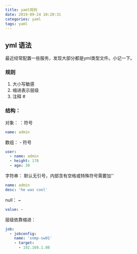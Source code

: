 ```yaml
---
title: yaml规则
date: 2019-09-24 10:20:31
categories: yaml
tags: yaml
---
```


## yml 语法

最近经常配置一些服务，发现大部分都是yml类型文件。小记一下。

### 规则
1. 大小写敏感
2. 缩进表示层级
3. 注释 # 

### 结构：

对象： ：符号

``` yml
name: admin
```



数组： - 符号      

``` yml
user:
  - name: admin
  - height: 178
  - age: 30
```

字符串： 默认无引号，内部含有空格或特殊符号需要加''

``` yml
name: admin
desc: 'he was cool'
```

null： ~ 

``` yml
value: ~
```

层级依靠缩进：

``` yml
job:
  - jobconfig:
    name: 'snmp-sw01'
    - target:
      - 192.168.1.88
```